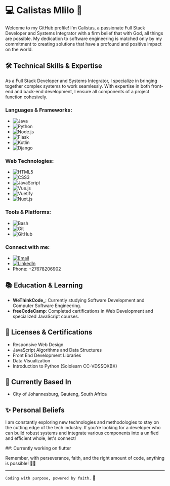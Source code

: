 # :computer: Calistas Mlilo :pray:

Welcome to my GitHub profile! I'm Calistas, a passionate Full Stack Developer and Systems Integrator with a firm belief that with God, all things are possible. My dedication to software engineering is matched only by my commitment to creating solutions that have a profound and positive impact on the world.

## :hammer_and_wrench: Technical Skills & Expertise
As a Full Stack Developer and Systems Integrator, I specialize in bringing together complex systems to work seamlessly. With expertise in both front-end and back-end development, I ensure all components of a project function cohesively.

### Languages & Frameworks:
- ![Java](https://img.shields.io/badge/Java-%23ED8B00.svg?&style=for-the-badge&logo=java&logoColor=white)
- ![Python](https://img.shields.io/badge/Python-%23FFD43B.svg?&style=for-the-badge&logo=python&logoColor=blue)
- ![Node.js](https://img.shields.io/badge/Node.js-%23339933.svg?&style=for-the-badge&logo=node.js&logoColor=white)
- ![Flask](https://img.shields.io/badge/Flask-%23000.svg?&style=for-the-badge&logo=flask&logoColor=white)
- ![Kotlin](https://img.shields.io/badge/Kotlin-%237F52FF.svg?&style=for-the-badge&logo=kotlin&logoColor=white)
- ![Django](https://img.shields.io/badge/Django-%23092E20.svg?&style=for-the-badge&logo=django&logoColor=white)

### Web Technologies:
- ![HTML5](https://img.shields.io/badge/HTML5-%23E34F26.svg?&style=for-the-badge&logo=html5&logoColor=white)
- ![CSS3](https://img.shields.io/badge/CSS3-%231572B6.svg?&style=for-the-badge&logo=css3&logoColor=white)
- ![JavaScript](https://img.shields.io/badge/JavaScript-%23F7DF1E.svg?&style=for-the-badge&logo=javascript&logoColor=black)
- ![Vue.js](https://img.shields.io/badge/Vue.js-%234FC08D.svg?&style=for-the-badge&logo=vue.js&logoColor=white)
- ![Vuetify](https://img.shields.io/badge/Vuetify-%231867C0.svg?&style=for-the-badge&logo=vuetify&logoColor=white)
- ![Nuxt.js](https://img.shields.io/badge/Nuxt.js-%2300DC82.svg?&style=for-the-badge&logo=nuxt.js&logoColor=white)

### Tools & Platforms:
- ![Bash](https://img.shields.io/badge/Bash-%234EAA25.svg?&style=for-the-badge&logo=gnu-bash&logoColor=white)
- ![Git](https://img.shields.io/badge/Git-%23F05032.svg?&style=for-the-badge&logo=git&logoColor=white)
- ![GitHub](https://img.shields.io/badge/GitHub-%23181717.svg?&style=for-the-badge&logo=github&logoColor=white)

### Connect with me:

- [![Email](https://img.shields.io/badge/Email-cmlilo2004%40gmail.com-D14836?style=for-the-badge&logo=gmail&logoColor=white)](mailto:cmlilo2004@gmail.com)
- [![LinkedIn](https://img.shields.io/badge/LinkedIn-calistas--mlilo--702b12cm-blue?style=for-the-badge&logo=linkedin)](https://www.linkedin.com/in/calistas-mlilo/)
- Phone: +27678206902

## :books: Education & Learning
- **WeThinkCode_**: Currently studying Software Development and Computer Software Engineering.
- **freeCodeCamp**: Completed certifications in Web Development and specialized JavaScript courses.

## :scroll: Licenses & Certifications
- Responsive Web Design
- JavaScript Algorithms and Data Structures
- Front End Development Libraries
- Data Visualization
- Introduction to Python (Sololearn CC-VDSSQXBX)

## :round_pushpin: Currently Based In
- City of Johannesburg, Gauteng, South Africa

## :sparkles: Personal Beliefs
I am constantly exploring new technologies and methodologies to stay on the cutting edge of the tech industry. If you're looking for a developer who can build robust systems and integrate various components into a unified and efficient whole, let's connect!

##: Currently working on flutter 


Remember, with perseverance, faith, and the right amount of code, anything is possible! 🚀✨

---
`Coding with purpose, powered by faith.` :rocket:
